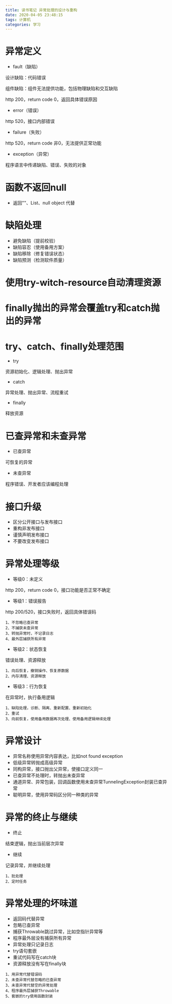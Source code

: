 ```yaml
---
title: 读书笔记 异常处理的设计与重构
date: 2020-04-05 23:48:15
tags: 计算机
categories: 学习
---
```


# 异常定义

- fault（缺陷）

设计缺陷：代码错误

组件缺陷：组件无法提供功能，包括物理缺陷和交互缺陷

http 200，return code 0，返回具体错误原因

- error（错误）

http 520，接口内部错误

- failure（失败）

http 520，return code 非0，无法提供正常功能

- exception（异常）

程序语言中传递缺陷、错误、失败的对象

# 函数不返回null

- 返回""、List、null object 代替

# 缺陷处理

- 避免缺陷（提前校验）
- 缺陷容忍（使用备用方案）
- 缺陷移除（修复错误状态）
- 缺陷预测（检测软件质量）

# 使用try-witch-resource自动清理资源

# finally抛出的异常会覆盖try和catch抛出的异常

# try、catch、finally处理范围

- try

资源初始化、逻辑处理、抛出异常

- catch

异常处理、抛出异常、流程重试

- finally

释放资源

# 已查异常和未查异常

- 已查异常

可恢复的异常

- 未查异常

程序错误、开发者应该编程处理

# 接口升级

- 区分公开接口与发布接口
- 重构非发布接口
- 谨慎声明发布接口
- 不要改变发布接口

# 异常处理等级

- 等级0：未定义

http 200，return code 0，接口功能是否正常不确定

- 等级1：错误报告

http 200/520，接口失败时，返回具体错误码

```
1、不忽略已查异常
2、不捕获未查异常
3、转抛异常时，不记录日志
4、最外层捕获所有异常
```

- 等级2：状态恢复

错误处理、资源释放

```
1、向后恢复，撤销操作、恢复原数据
2、内存清理、资源释放
```

- 等级3：行为恢复

在异常时，执行备用逻辑

```
1、缺陷处理，诊断、隔离、重新配置、重新初始化
2、重试
3、向前恢复，使用备用数据再次处理、使用备用逻辑继续处理
```

# 异常设计

- 异常名称使用异常内容表达，比如not found exception
- 低级异常转抛成高级异常
- 同构异常，接口抛出父异常，使接口定义同一
- 已查异常不处理时，转抛出未查异常
- 通道异常、异常包装，回调函数使用未查异常TunnelingException封装已查异常
- 聪明异常，使用异常码区分同一种类的异常

# 异常的终止与继续

- 终止

结束逻辑，抛出当前层次异常

- 继续

记录异常，并继续处理

```
1、批处理
2、定时任务
```

# 异常处理的坏味道

- 返回码代替异常
- 忽略已查异常
- 捕获Throwable跳过异常，比如空指针异常等
- 程序最外层没有捕获所有异常
- 异常处理只记录日志
- try语句套嵌
- 重试代码写在catch块
- 资源释放没有写在finally块

```
1、用异常代替错误码
2、未查异常代替忽略的已查异常
3、未查异常代替空的异常处理
4、程序最外层捕获Throwable
5、套嵌的try使用函数封装
```

